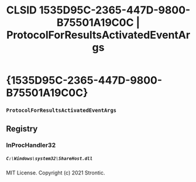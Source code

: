 ﻿---
title: "CLSID 1535D95C-2365-447D-9800-B75501A19C0C | ProtocolForResultsActivatedEventArgs"
excerpt: What is COM-Object CLSID 1535D95C-2365-447D-9800-B75501A19C0C?
---

# {1535D95C-2365-447D-9800-B75501A19C0C}

### `ProtocolForResultsActivatedEventArgs`

## Registry


### InProcHandler32

##### `C:\Windows\system32\ShareHost.dll`

MIT License. Copyright (c) 2021 Strontic.


